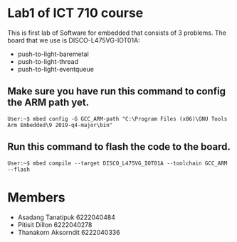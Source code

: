 # Lab1 of ICT 710 course  
This is first lab of Software for embedded that consists of 3 problems. The board that we use is DISCO-L475VG-IOT01A:
- push-to-light-baremetal
- push-to-light-thread
- push-to-light-eventqueue

## Make sure you have run this command to config the ARM path yet.

```console
User:~$ mbed config -G GCC_ARM-path "C:\Program Files (x86)\GNU Tools Arm Embedded\9 2019-q4-major\bin"
```
## Run this command to flash the code to the board. 
```console
User:~$ mbed compile --target DISCO_L475VG_IOT01A --toolchain GCC_ARM --flash
```

# Members
- Asadang Tanatipuk     6222040484  
- Pitisit Dillon        6222040278  
- Thanakorn Aksorndit   6222040336  
